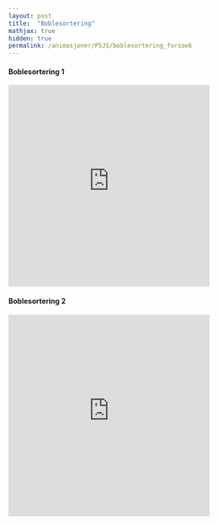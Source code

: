 ```yaml
---
layout: post
title:  "Boblesortering"
mathjax: true
hidden: true
permalink: /animasjoner/P5JS/boblesortering_forsoek
---
```

<!-- TODO Manim animasjon og litt forklarende tekst og fikse P5JS. -->

#### Boblesortering 1
<iframe src="https://editor.p5js.org/AndreMartiny/embed/gSG5zKlSN" width="400" height="400" frameBorder="0"></iframe>

#### Boblesortering 2
<iframe src="https://editor.p5js.org/AndreMartiny/embed/3Nq7CxBOI" width="400" height="400" frameBorder="0"></iframe>
